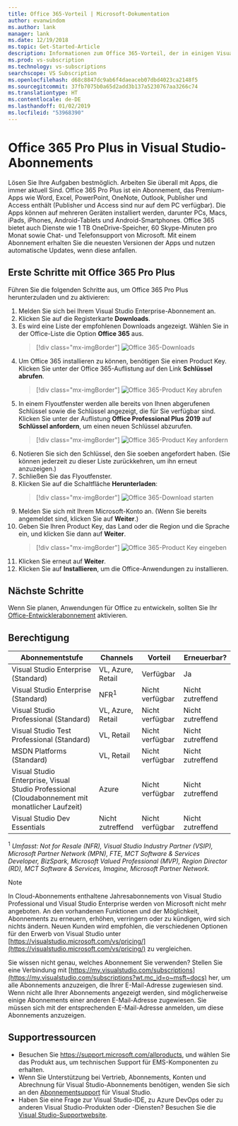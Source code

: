 ```yaml
---
title: Office 365-Vorteil | Microsoft-Dokumentation
author: evanwindom
ms.author: lank
manager: lank
ms.date: 12/19/2018
ms.topic: Get-Started-Article
description: Informationen zum Office 365-Vorteil, der in einigen Visual Studio-Abonnements enthalten ist.
ms.prod: vs-subscription
ms.technology: vs-subscriptions
searchscope: VS Subscription
ms.openlocfilehash: d68c8847dc9ab6f4daeaceb07dbd4023ca2148f5
ms.sourcegitcommit: 37fb7075b0a65d2add3b137a5230767aa3266c74
ms.translationtype: HT
ms.contentlocale: de-DE
ms.lasthandoff: 01/02/2019
ms.locfileid: "53968390"
---
```

# <a name="office-365-pro-plus-in-visual-studio-subscriptions"></a>Office 365 Pro Plus in Visual Studio-Abonnements

Lösen Sie Ihre Aufgaben bestmöglich. Arbeiten Sie überall mit Apps, die immer aktuell Sind. Office 365 Pro Plus ist ein Abonnement, das Premium-Apps wie Word, Excel, PowerPoint, OneNote, Outlook, Publisher und Access enthält (Publisher und Access sind nur auf dem PC verfügbar). Die Apps können auf mehreren Geräten installiert werden, darunter PCs, Macs, iPads, iPhones, Android-Tablets und Android-Smartphones. Office 365 bietet auch Dienste wie 1 TB OneDrive-Speicher, 60 Skype-Minuten pro Monat sowie Chat- und Telefonsupport von Microsoft. Mit einem Abonnement erhalten Sie die neuesten Versionen der Apps und nutzen automatische Updates, wenn diese anfallen.

## <a name="getting-started-with-office-365-pro-plus"></a>Erste Schritte mit Office 365 Pro Plus

Führen Sie die folgenden Schritte aus, um Office 365 Pro Plus herunterzuladen und zu aktivieren:
1. Melden Sie sich bei Ihrem Visual Studio Enterprise-Abonnement an.  
2. Klicken Sie auf die Registerkarte **Downloads**.
3. Es wird eine Liste der empfohlenen Downloads angezeigt. Wählen Sie in der Office-Liste die Option **Office 365** aus. 
   > [!div class="mx-imgBorder"]
   > ![Office 365-Downloads](_img/vs-office365/vs-office365-downloads.png)
0. Um Office 365 installieren zu können, benötigen Sie einen Product Key.  Klicken Sie unter der Office 365-Auflistung auf den Link **Schlüssel abrufen**.
   > [!div class="mx-imgBorder"]
   > ![Office 365-Product Key abrufen](_img/vs-office365/vs-office365-get-key.png)
0. In einem Flyoutfenster werden alle bereits von Ihnen abgerufenen Schlüssel sowie die Schlüssel angezeigt, die für Sie verfügbar sind.  Klicken Sie unter der Auflistung **Office Professional Plus 2019** auf **Schlüssel anfordern**, um einen neuen Schlüssel abzurufen.
   > [!div class="mx-imgBorder"]
   > ![Office 365-Product Key anfordern](_img/vs-office365/vs-office365-claim-key.png)
0. Notieren Sie sich den Schlüssel, den Sie soeben angefordert haben. (Sie können jederzeit zu dieser Liste zurückkehren, um ihn erneut anzuzeigen.)
0. Schließen Sie das Flyoutfenster.
0. Klicken Sie auf die Schaltfläche **Herunterladen**: 
   > [!div class="mx-imgBorder"]
   > ![Office 365-Download starten](_img/vs-office365/vs-office365-download-button.png)
0. Melden Sie sich mit Ihrem Microsoft-Konto an. (Wenn Sie bereits angemeldet sind, klicken Sie auf **Weiter**.)
0. Geben Sie Ihren Product Key, das Land oder die Region und die Sprache ein, und klicken Sie dann auf **Weiter**.
   > [!div class="mx-imgBorder"]
   > ![Office 365-Product Key eingeben](_img/vs-office365/vs-office365-enter-key.png)
0. Klicken Sie erneut auf **Weiter**.
0. Klicken Sie auf **Installieren**, um die Office-Anwendungen zu installieren. 

## <a name="next-steps"></a>Nächste Schritte

Wenn Sie planen, Anwendungen für Office zu entwickeln, sollten Sie Ihr [Office-Entwicklerabonnement](vs-office-dev.md) aktivieren.


## <a name="eligibility"></a>Berechtigung

| Abonnementstufe                                                 |     Channels                                            | Vorteil                                                          | Erneuerbar?    |
|--------------------------------------------------------------------|---------------------------------------------------------|------------------------------------------------------------------|---------------|
| Visual Studio Enterprise (Standard)   | VL, Azure, Retail| Verfügbar       |  Ja          |
| Visual Studio Enterprise (Standard)   | NFR<sup>1</sup> | Nicht verfügbar       |  Nicht zutreffend          |
| Visual Studio Professional (Standard) | VL, Azure, Retail                                       | Nicht verfügbar                                                            |  Nicht zutreffend          |
| Visual Studio Test Professional (Standard)                         | VL, Retail                                              | Nicht verfügbar                                             |  Nicht zutreffend          |
| MSDN Platforms (Standard)                                          | VL, Retail                                              | Nicht verfügbar                                              |  Nicht zutreffend          |
| Visual Studio Enterprise, Visual Studio Professional (Cloudabonnement mit monatlicher Laufzeit) | Azure | Nicht verfügbar | Nicht zutreffend |
| Visual Studio Dev Essentials | Nicht zutreffend  | Nicht verfügbar |Nicht zutreffend |

<sup>1</sup> *Umfasst:  Not for Resale (NFR), Visual Studio Industry Partner (VSIP), Microsoft Partner Network (MPN), FTE, MCT Software & Services Developer, BizSpark, Microsoft Valued Professional (MVP), Region Director (RD), MCT Software & Services, Imagine, Microsoft Partner Network.*


> [!NOTE]
> In Cloud-Abonnements enthaltene Jahresabonnements von Visual Studio Professional und Visual Studio Enterprise werden von Microsoft nicht mehr angeboten. An den vorhandenen Funktionen und der Möglichkeit, Abonnements zu erneuern, erhöhen, verringern oder zu kündigen, wird sich nichts ändern. Neuen Kunden wird empfohlen, die verschiedenen Optionen für den Erwerb von Visual Studio unter [https://visualstudio.microsoft.com/vs/pricing/](https://visualstudio.microsoft.com/vs/pricing/) zu vergleichen.


Sie wissen nicht genau, welches Abonnement Sie verwenden?  Stellen Sie eine Verbindung mit [https://my.visualstudio.com/subscriptions](https://my.visualstudio.com/subscriptions?wt.mc_id=o~msft~docs) her, um alle Abonnements anzuzeigen, die Ihrer E-Mail-Adresse zugewiesen sind. Wenn nicht alle Ihrer Abonnements angezeigt werden, sind möglicherweise einige Abonnements einer anderen E-Mail-Adresse zugewiesen.  Sie müssen sich mit der entsprechenden E-Mail-Adresse anmelden, um diese Abonnements anzuzeigen.

## <a name="support-resources"></a>Supportressourcen
-  Besuchen Sie https://support.microsoft.com/allproducts, und wählen Sie das Produkt aus, um technischen Support für EMS-Komponenten zu erhalten.
-  Wenn Sie Unterstützung bei Vertrieb, Abonnements, Konten und Abrechnung für Visual Studio-Abonnements benötigen, wenden Sie sich an den [Abonnementsupport](https://visualstudio.microsoft.com/subscriptions/support/) für Visual Studio.
-  Haben Sie eine Frage zur Visual Studio-IDE, zu Azure DevOps oder zu anderen Visual Studio-Produkten oder -Diensten?  Besuchen Sie die [Visual Studio-Supportwebsite](https://visualstudio.microsoft.com/support/).